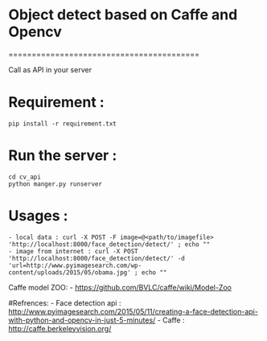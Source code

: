 # Object detect based on Caffe and Opencv 
=========================================
	
Call as API in your server

# Requirement :
	pip install -r requirement.txt
	
# Run the server :
	cd cv_api
	python manger.py runserver
	
# Usages :
	- local data : curl -X POST -F image=@<path/to/imagefile> 'http://localhost:8000/face_detection/detect/' ; echo ""
	- image from internet : curl -X POST 'http://localhost:8000/face_detection/detect/' -d 'url=http://www.pyimagesearch.com/wp-content/uploads/2015/05/obama.jpg' ; echo ""


Caffe model ZOO:
	- https://github.com/BVLC/caffe/wiki/Model-Zoo

#Refrences:
	- Face detection api : http://www.pyimagesearch.com/2015/05/11/creating-a-face-detection-api-with-python-and-opencv-in-just-5-minutes/
	- Caffe : http://caffe.berkeleyvision.org/
